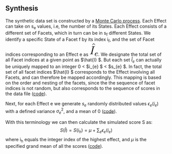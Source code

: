 ## Synthesis ##
The synthetic data set is constructed by a [Monte Carlo process](../../workbench/GS_L/src/utilities/constructSimulation.java). Each Effect can take on s<sub>e</sub> values, i.e, the number of its States. Each Effect consists of a different set of Facets, which in turn can be in s<sub>f</sub> different States. We identify a specific State of a Facet f by its index i<sub>f</sub>, and the set of Facet indices corresponding to an Effect e as 
![](svg/Synthesize_1.svg). We designate the total set of all Facet indices at a given point as $\hat{I} $.  But each set $\hat{I}_{e}$ can actually be uniquely mapped to an  integer 0 < $i_{e} $ < $s_{e} $.  In fact, the total set of all facet indices $\hat{I} $ corresponds to the Effect involving all Facets, and can therefore be mapped accordingly. This mapping is based on the order and nesting of the facets, since the the sequence of facet indices is not random, but also corresponds to the sequence of scores in the data file ([code]()).

Next, for each Effect e we generate $s_{e}$ randomly distributed values $\epsilon_{e}(i_{e})$ with a defined variance $\sigma^{2}_{e}$, and a mean of 0 ([code]()).

With this terminology we can then calculate the simulated score S as:
$$S(\hat{I}) = S(i_{h}) = \mu + \sum_{e}\epsilon_{e}(i_{e})$$
where i<sub>h</sub> equals the integer index of the highest effect, and $\mu$ is the specified grand mean of all the scores ([code]()).
